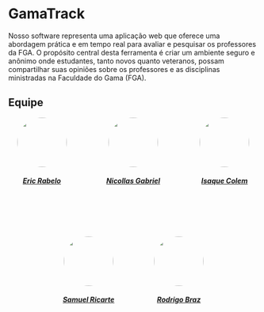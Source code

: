 # GamaTrack

Nosso software representa uma aplicação web que
oferece uma abordagem prática e em tempo real para avaliar e pesquisar os
professores da FGA. O propósito central desta ferramenta é criar um ambiente seguro
e anônimo onde estudantes, tanto novos quanto veteranos, possam compartilhar suas
opiniões sobre os professores e as disciplinas ministradas na Faculdade do Gama
(FGA).

## Equipe

<center>

<div style="display: flex; flex-direction: row; gap: 80px; flex-wrap: wrap; justify-content: center;" >
    <div>
        <a href="https://github.com/rabelzx">
                <img style="border-radius: 50%;"         src="https://github.com/rabelzx.png" width="100px;"/>
                <h5 class="text-center">Eric Rabelo</h5>
        </a>
    </div>
    <div>
        <a href="https://github.com/Nicollaxs">
                <img style="border-radius: 50%;"   src="https://github.com/Nicollaxs.png" width="100px;"/>
                <h5 class="text-center">Nicollas Gabriel</h5>
        </a>
    </div>
    <div>
        <a href="https://github.com/isaquecolem">
                <img style="border-radius: 50%;"         src="https://github.com/isaquecolem.png" width="100px;"/>
                <h5 class="text-center">Isaque Colem</h5>
        </a>
    </div>
    <div>
        <a href="https://github.com/SamuelRicosta">
                <img style="border-radius: 50%;"         src="https://github.com/SamuelRicosta.png" width="100px;"/>
                <h5 class="text-center">Samuel Ricarte</h5>
        </a>
    </div>
    <div>
        <a href="https://github.com/rodrigogontijoo">
                <img style="border-radius: 50%;"         src="https://github.com/rodrigogontijoo.png" width="100px;"/>
                <h5 class="text-center">Rodrigo Braz</h5>
        </a>
    </div>
</div>
    
</center>